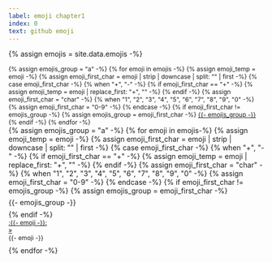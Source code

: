 ```yaml
---
label: emoji chapter1
index: 0
text: github emoji
---
```


{% assign emojis = site.data.emojis -%}
<div class="row w-100 h-100 p-0 m-0">
  <div class="col-1 h-100 p-0" style="font-size:12px;">
    <nav id="github-emoji_group_scrollspy_navbar" class="h-100 flex-column align-items-stretch border-end scrollbar scrollbar-blue overflow-y-auto">
      <nav class="nav nav-pills flex-column justify-content-center">
        {% assign emojis_group = "a" -%}
        {% for emoji in emojis -%}
            {% assign emoji_temp = emoji -%}
            {% assign emoji_first_char = emoji | strip | downcase | split: "" | first -%}
            {% case emoji_first_char -%}
                {% when "+", "-" -%}
                    {% if emoji_first_char == "+" -%}
                        {% assign emoji_temp = emoji | replace_first: "+", "" -%}
                    {% endif -%}
                    {% assign emoji_first_char = "char" -%}
                {% when "1", "2", "3", "4", "5", "6", "7", "8", "9", "0" -%}
                    {% assign emoji_first_char = "0-9" -%}
            {% endcase -%}
            {% if emoji_first_char != emojis_group -%}
                {% assign emojis_group = emoji_first_char -%}
                <a class="nav-link text-center p-0" style="border-radius:2px;" href="#github-emoji_{{- emoji_temp -}}_{{- emojis_group -}}-group_scrollspy">{{- emojis_group -}}</a>
            {% endif -%}
        {% endfor -%}
      </nav>
    </nav>
  </div>
  <div class="col-11 h-100 p-0 m-0">
    <div data-bs-spy="scroll" data-bs-target="#github-emoji_group_scrollspy_navbar" data-bs-smooth-scroll="true" class="d-flex justify-content-around flex-wrap scrollbar scrollbar-blue h-100 overflow-y-auto" tabindex="0"> 
    {% assign emojis_group = "a" -%}
    {% for emoji in emojis-%}
        {% assign emoji_temp = emoji -%}
        {% assign emoji_first_char = emoji | strip | downcase | split: "" | first -%}
        {% case emoji_first_char -%}
            {% when "+", "-" -%}
                {% if emoji_first_char == "+" -%}
                    {% assign emoji_temp = emoji | replace_first: "+", "" -%}
                {% endif -%}
                {% assign emoji_first_char = "char" -%}
            {% when "1", "2", "3", "4", "5", "6", "7", "8", "9", "0" -%}
                {% assign emoji_first_char = "0-9" -%}
        {% endcase -%}
        {% if emoji_first_char != emojis_group -%}
            {% assign emojis_group = emoji_first_char -%}
            <div class="w-100 bg-body-tertiary ps-2" style="height:30px;line-height:30px;font-weight:bloder;" id="github-emoji_{{- emoji_temp -}}_{{- emojis_group -}}-group_scrollspy">
                {{- emojis_group -}}
            </div>
        {% endif -%}
        <div class="card my-1" style="min-width: 120px;max-width:160px;min-height:50px;max-height:60px;font-size:12px;">
            <a class="row g-0 d-flex justify-content-between align-items-center text-decoration-none" style="height:25px;" data-bs-toggle="collapse" href="#github-emoji_{{- emoji_temp -}}-card-description_collapse" role="button" aria-expanded="false" aria-controls="github-emoji_{{- emoji_temp -}}-card-description_collapse">
                <div class="col-8 text-truncate p-0 ps-2">
                    :{{- emoji -}}:
                </div>
                <div class="col-4 p-0 pe-2">
                    <span aria-hidden="true">&raquo;</span>
                </div>
            </a>
            <div class="collapse px-1 align-middle text-truncate user-select-all border-bottom" style="height:24px;border-radius:3px;" id="github-emoji_{{- emoji_temp -}}-card-description_collapse">
                {{- emoji -}}
            </div>
        </div>
    {% endfor -%}
    </div>
  </div>
</div>

